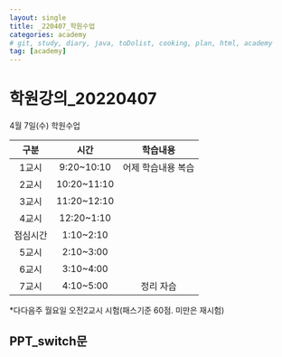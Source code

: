 ```yaml
---
layout: single
title: _220407_학원수업
categories: academy
# git, study, diary, java, toDolist, cooking, plan, html, academy
tag: [academy] 
---
```


# 학원강의_20220407

4월 7일(수) 학원수업

|구분|시간|학습내용|
|:--:|:--:|:--:| 
|1교시|9:20~10:10|어제 학습내용 복습|
|2교시|10:20~11:10||
|3교시|11:20~12:10||
|4교시|12:20~1:10||
|점심시간|1:10~2:10||
|5교시|2:10~3:00||
|6교시|3:10~4:00||
|7교시|4:10~5:00|정리 자습|

*다다음주 월요일 오전2교시 시험(패스기준 60점. 미만은 재시험)


## PPT_switch문

